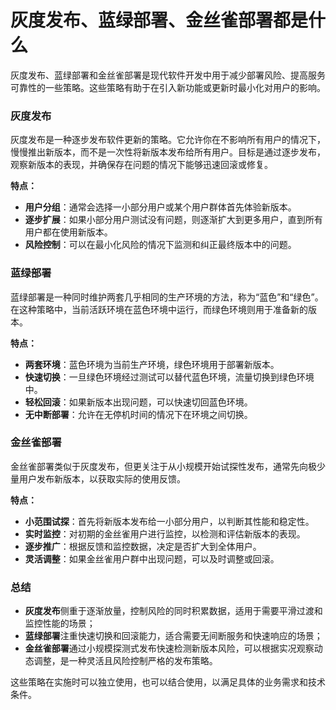 # 灰度发布、蓝绿部署、金丝雀部署都是什么

灰度发布、蓝绿部署和金丝雀部署是现代软件开发中用于减少部署风险、提高服务可靠性的一些策略。这些策略有助于在引入新功能或更新时最小化对用户的影响。

### 灰度发布

灰度发布是一种逐步发布软件更新的策略。它允许你在不影响所有用户的情况下，慢慢推出新版本，而不是一次性将新版本发布给所有用户。目标是通过逐步发布，观察新版本的表现，并确保存在问题的情况下能够迅速回滚或修复。

**特点：**

+ **用户分组**：通常会选择一小部分用户或某个用户群体首先体验新版本。
+ **逐步扩展**：如果小部分用户测试没有问题，则逐渐扩大到更多用户，直到所有用户都在使用新版本。
+ **风险控制**：可以在最小化风险的情况下监测和纠正最终版本中的问题。

### 蓝绿部署

蓝绿部署是一种同时维护两套几乎相同的生产环境的方法，称为“蓝色”和“绿色”。在这种策略中，当前活跃环境在蓝色环境中运行，而绿色环境则用于准备新的版本。

**特点：**

+ **两套环境**：蓝色环境为当前生产环境，绿色环境用于部署新版本。
+ **快速切换**：一旦绿色环境经过测试可以替代蓝色环境，流量切换到绿色环境中。
+ **轻松回滚**：如果新版本出现问题，可以快速切回蓝色环境。
+ **无中断部署**：允许在无停机时间的情况下在环境之间切换。

### 金丝雀部署

金丝雀部署类似于灰度发布，但更关注于从小规模开始试探性发布，通常先向极少量用户发布新版本，以获取实际的使用反馈。

**特点：**

+ **小范围试探**：首先将新版本发布给一小部分用户，以判断其性能和稳定性。
+ **实时监控**：对初期的金丝雀用户进行监控，以检测和评估新版本的表现。
+ **逐步推广**：根据反馈和监控数据，决定是否扩大到全体用户。
+ **灵活调整**：如果金丝雀用户群中出现问题，可以及时调整或回滚。

### 总结

+ **灰度发布**侧重于逐渐放量，控制风险的同时积累数据，适用于需要平滑过渡和监控性能的场景；
+ **蓝绿部署**注重快速切换和回滚能力，适合需要无间断服务和快速响应的场景；
+ **金丝雀部署**通过小规模探测式发布快速检测新版本风险，可以根据实况观察动态调整，是一种灵活且风险控制严格的发布策略。

这些策略在实施时可以独立使用，也可以结合使用，以满足具体的业务需求和技术条件。
